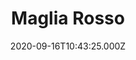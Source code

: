 ---
date: 2020-09-16T10:43:25.000Z
title: Maglia Rosso
latitude: 52.19020828674799
longitude: 0.7234411384232506
category: checkin
---